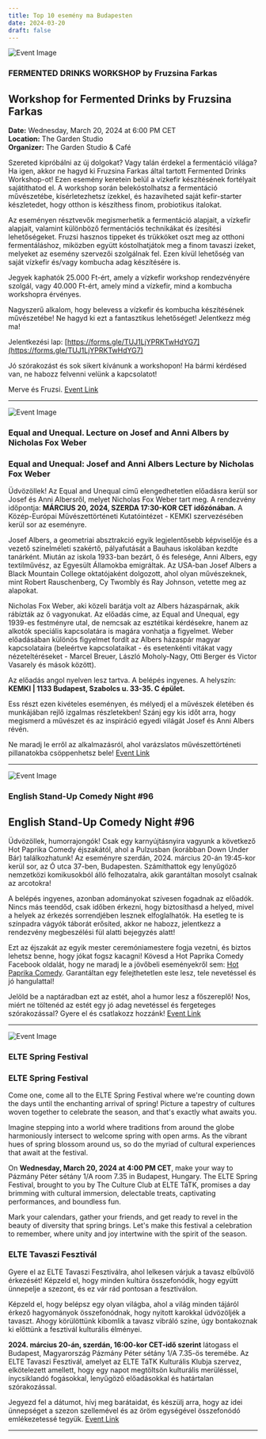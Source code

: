 ```yaml
---
title: Top 10 esemény ma Budapesten
date: 2024-03-20
draft: false
---
```


![Event Image](https://scontent-fra3-2.xx.fbcdn.net/v/t39.30808-6/417464935_811110941057833_1747430519237539129_n.jpg?stp=dst-jpg_p180x540&_nc_cat=104&ccb=1-7&_nc_sid=5f2048&_nc_ohc=CWLd0P_rh-wAX_0N_b2&_nc_ht=scontent-fra3-2.xx&oh=00_AfCWye0qNiIdyIAaetYMlVtU3ynPgREai4Jl7XbmBF2S_Q&oe=65FED5E3)

 ### FERMENTED DRINKS WORKSHOP by Fruzsina Farkas

## Workshop for Fermented Drinks by Fruzsina Farkas

**Date:** Wednesday, March 20, 2024 at 6:00 PM CET  
**Location:** The Garden Studio  
**Organizer:** The Garden Studio & Café  

Szereted kipróbálni az új dolgokat? Vagy talán érdekel a fermentáció világa? Ha igen, akkor ne hagyd ki Fruzsina Farkas által tartott Fermented Drinks Workshop-ot! Ezen esemény keretein belül a vízkefir készítésének fortélyait sajátíthatod el. A workshop során belekóstolhatsz a fermentáció művészetébe, kísérletezhetsz ízekkel, és hazaviheted saját kefir-starter készletedet, hogy otthon is készíthess finom, probiotikus italokat.

Az eseményen résztvevők megismerhetik a fermentáció alapjait, a vízkefir alapjait, valamint különböző fermentációs technikákat és ízesítési lehetőségeket. Fruzsi hasznos tippeket és trükköket oszt meg az otthoni fermentáláshoz, miközben együtt kóstolhatjátok meg a finom tavaszi ízeket, melyeket az esemény szervezői szolgálnak fel. Ezen kívül lehetőség van saját vízkefir és/vagy kombucha adag készítésére is.

Jegyek kaphatók 25.000 Ft-ért, amely a vízkefir workshop rendezvényére szolgál, vagy 40.000 Ft-ért, amely mind a vízkefir, mind a kombucha workshopra érvényes.

Nagyszerű alkalom, hogy belevess a vízkefir és kombucha készítésének művészetébe! Ne hagyd ki ezt a fantasztikus lehetőséget! Jelentkezz még ma!

Jelentkezési lap: [https://forms.gle/TUJ1LjYPRKTwHdYG7](https://forms.gle/TUJ1LjYPRKTwHdYG7)

Jó szórakozást és sok sikert kívánunk a workshopon! Ha bármi kérdésed van, ne habozz felvenni velünk a kapcsolatot!

Merve és Fruzsi.
[Event Link](https://facebook.com/events/3603632899893563)

---
![Event Image](https://scontent-fra3-2.xx.fbcdn.net/v/t39.30808-6/417543677_398717479576686_4813502941573921969_n.jpg?stp=dst-jpg_s960x960&_nc_cat=111&ccb=1-7&_nc_sid=5f2048&_nc_ohc=HwVaed-_NJ4AX8Xs6C2&_nc_ht=scontent-fra3-2.xx&oh=00_AfAEAdZ41KYTzpTY7R7-h7vVTbet4XvddTC-Ec3Jm582YA&oe=65FF3D07)

 ### Equal and Unequal. Lecture on Josef and Anni Albers by Nicholas Fox Weber

### Equal and Unequal: Josef and Anni Albers Lecture by Nicholas Fox Weber

Üdvözöllek! Az Equal and Unequal című elengedhetetlen előadásra kerül sor Josef és Anni Albersről, melyet Nicholas Fox Weber tart meg. A rendezvény időpontja: **MÁRCIUS 20, 2024, SZERDA 17:30-KOR CET időzónában.** A Közép-Európai Művészettörténeti Kutatóintézet - KEMKI szervezésében kerül sor az eseményre.

Josef Albers, a geometriai absztrakció egyik legjelentősebb képviselője és a vezető színelméleti szakértő, pályafutását a Bauhaus iskolában kezdte tanárként. Miután az iskola 1933-ban bezárt, ő és felesége, Anni Albers, egy textilművész, az Egyesült Államokba emigráltak. Az USA-ban Josef Albers a Black Mountain College oktatójaként dolgozott, ahol olyan művészeknek, mint Robert Rauschenberg, Cy Twombly és Ray Johnson, vetette meg az alapokat.

Nicholas Fox Weber, aki közeli barátja volt az Albers házaspárnak, akik rábízták az ő vagyonukat. Az előadás címe, az Equal and Unequal, egy 1939-es festményre utal, de nemcsak az esztétikai kérdésekre, hanem az alkotók speciális kapcsolatára is magára vonhatja a figyelmet. Weber előadásában különös figyelmet fordít az Albers házaspár magyar kapcsolataira (beleértve kapcsolataikat - és esetenkénti vitákat vagy nézeteltéréseket - Marcel Breuer, László Moholy-Nagy, Otti Berger és Victor Vasarely és mások között).

Az előadás angol nyelven lesz tartva. A belépés ingyenes. A helyszín: **KEMKI | 1133 Budapest, Szabolcs u. 33-35. C épület.**

Ess részt ezen kivételes eseményen, és mélyedj el a művészek életében és munkájában rejlő izgalmas részletekben! Szánj egy kis időt arra, hogy megismerd a művészet és az inspiráció egyedi világát Josef és Anni Albers révén.

Ne maradj le erről az alkalmazásról, ahol varázslatos művészettörténeti pillanatokba csöppenhetsz bele!
[Event Link](https://facebook.com/events/396012436517373)

---
![Event Image](https://scontent-fra3-1.xx.fbcdn.net/v/t39.30808-6/431163148_419241017343832_7408635937509052847_n.jpg?stp=dst-jpg_p180x540&_nc_cat=103&ccb=1-7&_nc_sid=5f2048&_nc_ohc=hMAnWtVX9O4AX--oafT&_nc_ht=scontent-fra3-1.xx&oh=00_AfCX7HGBeEOeAe0rIFymFiAhnfifJ76yzzAo3CSJTz8Hbg&oe=66003785)

 ### English Stand-Up Comedy Night #96

## English Stand-Up Comedy Night #96

Üdvözöllek, humorrajongók! Csak egy karnyújtásnyira vagyunk a következő Hot Paprika Comedy éjszakától, ahol a Pulzusban (korábban Down Under Bár) találkozhatunk! Az eseményre szerdán, 2024. március 20-án 19:45-kor kerül sor, az Ó utca 37-ben, Budapesten. Számíthattok egy lenyűgöző nemzetközi komikusokból álló felhozatalra, akik garantáltan mosolyt csalnak az arcotokra!

A belépés ingyenes, azonban adományokat szívesen fogadnak az előadók. Nincs más teendőd, csak időben érkezni, hogy biztosíthasd a helyed, mivel a helyek az érkezés sorrendjében lesznek elfoglalhatók. Ha esetleg te is színpadra vágyók táborát erősíted, akkor ne habozz, jelentkezz a rendezvény megbeszélési fül alatti bejegyzés alatt!

Ezt az éjszakát az egyik mester ceremóniamestere fogja vezetni, és biztos lehetsz benne, hogy jókat fogsz kacagni! Kövesd a Hot Paprika Comedy Facebook oldalát, hogy ne maradj le a jövőbeli eseményekről sem: [Hot Paprika Comedy](https://www.facebook.com/hotpaprikacomedy). Garantáltan egy felejthetetlen este lesz, tele nevetéssel és jó hangulattal!

Jelöld be a naptáradban ezt az estét, ahol a humor lesz a főszereplő! Nos, miért ne töltenéd az estét egy jó adag nevetéssel és fergeteges szórakozással? Gyere el és csatlakozz hozzánk!
[Event Link](https://facebook.com/events/2082183028812504)

---
![Event Image](https://scontent-fra3-1.xx.fbcdn.net/v/t39.30808-6/430804031_376175608589798_4783414831896460318_n.jpg?stp=dst-jpg_s960x960&_nc_cat=101&ccb=1-7&_nc_sid=5f2048&_nc_ohc=zaZSdIZy7BoAX8F4m8x&_nc_ht=scontent-fra3-1.xx&oh=00_AfBQZZnwk9JiB-rGS3gxW1Zuk0jNXGRFtuCdsoVOcqfZMQ&oe=65FECA08)

 ### ELTE Spring Festival

### ELTE Spring Festival

Come one, come all to the ELTE Spring Festival where we're counting down the days until the enchanting arrival of spring! Picture a tapestry of cultures woven together to celebrate the season, and that's exactly what awaits you. 

Imagine stepping into a world where traditions from around the globe harmoniously intersect to welcome spring with open arms. As the vibrant hues of spring blossom around us, so do the myriad of cultural experiences that await at the festival.

On **Wednesday, March 20, 2024 at 4:00 PM CET**, make your way to Pázmány Péter sétány 1/A room 7.35 in Budapest, Hungary. The ELTE Spring Festival, brought to you by The Culture Club at ELTE TáTK, promises a day brimming with cultural immersion, delectable treats, captivating performances, and boundless fun. 

Mark your calendars, gather your friends, and get ready to revel in the beauty of diversity that spring brings. Let's make this festival a celebration to remember, where unity and joy intertwine with the spirit of the season.

### ELTE Tavaszi Fesztivál

Gyere el az ELTE Tavaszi Fesztiválra, ahol lelkesen várjuk a tavasz elbűvölő érkezését! Képzeld el, hogy minden kultúra összefonódik, hogy együtt ünnepelje a szezont, és ez vár rád pontosan a fesztiválon.

Képzeld el, hogy belépsz egy olyan világba, ahol a világ minden tájáról érkező hagyományok összefonódnak, hogy nyitott karokkal üdvözöljék a tavaszt. Ahogy körülöttünk kibomlik a tavasz vibráló színe, úgy bontakoznak ki előttünk a fesztivál kulturális élményei.

**2024. március 20-án, szerdán, 16:00-kor CET-idő szerint** látogass el Budapest, Magyarország Pázmány Péter sétány 1/A 7.35-ös teremébe. Az ELTE Tavaszi Fesztivál, amelyet az ELTE TáTK Kulturális Klubja szervez, elkötelezett amellett, hogy egy napot megtöltsön kulturális merüléssel, ínycsiklandó fogásokkal, lenyűgöző előadásokkal és határtalan szórakozással.

Jegyezd fel a dátumot, hívj meg barátaidat, és készülj arra, hogy az idei ünnepséget a szezon szellemével és az öröm egységével összefonódó emlékezetessé tegyük.
[Event Link](https://facebook.com/events/339228249103469)

---

